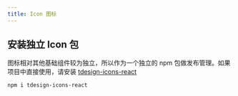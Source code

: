 ```yaml
---
title: Icon 图标
---
```


## 安装独立 Icon 包

图标相对其他基础组件较为独立，所以作为一个独立的 npm 包做发布管理。如果项目中直接使用，请安装 [tdesign-icons-react](/react/components/icon)

```
npm i tdesign-icons-react
```
